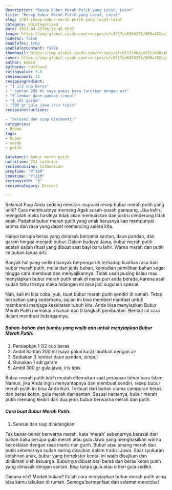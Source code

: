 ```yaml
---
description: "Resep Bubur Merah Putih yang Lezat, Lezat"
title: "Resep Bubur Merah Putih yang Lezat, Lezat"
slug: 1707-resep-bubur-merah-putih-yang-lezat-lezat
category: Uncategorized
date: 2023-04-25T06:13:45.059Z
image: https://img-global.cpcdn.com/recipes/efc8f17cb6364291/680x482cq70/bubur-merah-putih-foto-resep-utama.jpg
hideToc: false
enableToc: true
enableTocContent: false
thumbnail: https://img-global.cpcdn.com/recipes/efc8f17cb6364291/680x482cq70/bubur-merah-putih-foto-resep-utama.jpg
cover: https://img-global.cpcdn.com/recipes/efc8f17cb6364291/680x482cq70/bubur-merah-putih-foto-resep-utama.jpg
author: Admin
authorAv: notfound
ratingvalue: 3.8
reviewcount: 13
recipeingredient:
- "1 1/2 cup beras"
- " Santan 200 ml saya pakai kara larutkan dengan air"
- "3 lembar daun pandan simpul"
- "1 sdt garam"
- "300 gr gula jawa iris tipis"
recipeinstructions:

- "Selesai dan siap dinikmati!"
categories:
- Resep
tags:
- bubur
- merah
- putih

katakunci: bubur merah putih 
nutrition: 241 calories
recipecuisine: Indonesian
preptime: "PT10M"
cooktime: "PT31M"
recipeyield: "3"
recipecategory: Dessert

---
```



Selamat Pagi Anda sedang mencari inspirasi resep bubur merah putih yang unik? Cara membuatnya memang Agak susah-susah gampang. Jika keliru mengolah maka hasilnya tidak akan memuaskan dan justru cenderung tidak enak. Padahal bubur merah putih yang enak harusnya kan mempunyai aroma dan rasa yang dapat memancing selera kita.


Hanya berupa beras yang dimasak bersama santan, daun pandan, dan garam hingga menjadi bubur. Dalam budaya Jawa, bubur merah putih adalah sajian ritual yang dibuat saat bayi baru lahir. Warna merah dan putih ini bukan tanpa arti.

Banyak hal yang sedikit banyak berpengaruh terhadap kualitas rasa dari bubur merah putih, mulai dari jenis bahan, kemudian pemilihan bahan segar hingga cara membuat dan menyajikannya. Tidak usah pusing kalau mau menyiapkan bubur merah putih enak di mana pun anda berada, karena asal sudah tahu triknya maka hidangan ini bisa jadi suguhan spesial.


Nah, kali ini kita coba, yuk, buat bubur merah putih sendiri di rumah. Tetap berbahan yang sederhana, sajian ini bisa memberi manfaat untuk membantu menjaga kesehatan tubuh kita. Anda bisa menyiapkan Bubur Merah Putih memakai 5 bahan dan 0 langkah pembuatan. Berikut ini cara dalam membuat hidangannya.

<!--inarticleads1-->

##### Bahan-bahan dan bumbu yang wajib ada untuk menyiapkan Bubur Merah Putih:

1. Persiapkan 1 1/2 cup beras
1. Ambil  Santan 200 ml (saya pakai kara) larutkan dengan air
1. Sediakan 3 lembar daun pandan, simpul
1. Gunakan 1 sdt garam
1. Ambil 300 gr gula jawa, iris tipis


Bubur merah putih lebih mudah ditemukan saat perayaan tahun baru Islam. Namun, jika Anda ingin menyantapnya dan membuat sendiri, resep bubur merah putih ini bisa Anda ikuti. Terbuat dari bahan utama campuran beras dan beras ketan, gula merah dan santan. Sesuai namanya, bubur merah putih memang terdiri dari dua jenis bubur berwarna merah dan putih. 

<!--inarticleads2-->

##### Cara buat Bubur Merah Putih:


1. Selesai dan siap dihidangkan!

Tak benar-benar berwarna merah, kata &#39;merah&#39; sebenarnya berasal dari bahan baku berupa gula merah atau gula Jawa yang menghasilkan warna kecoklatan dengan rasa manis nan gurih. Bubur atau jenang merah dan putih sebenarnya sudah sering disajikan dalam tradisi Jawa. Saat syukuran kelahiran anak, bubur yang bertekstur kental ini wajib disajikan dan dinikmati oleh keluarga. Buburnya dibuat dari beras dan beras ketan putih yang dimasak dengan santan. Bisa tanpa gula atau diberi gula sedikit. 

Gimana nih? Mudah bukan? Itulah cara menyiapkan bubur merah putih yang bisa kamu lakukan di rumah. Semoga bermanfaat dan selamat mencoba!
